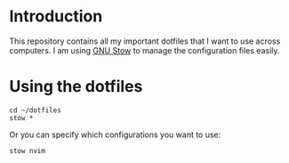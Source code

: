 # Introduction

This repository contains all my important dotfiles that I want to use across computers.
I am using [GNU Stow](https://www.gnu.org/software/stow/) to manage the configuration files easily.

# Using the dotfiles

```
cd ~/dotfiles
stow *
```

Or you can specify which configurations you want to use:

```
stow nvim
```
